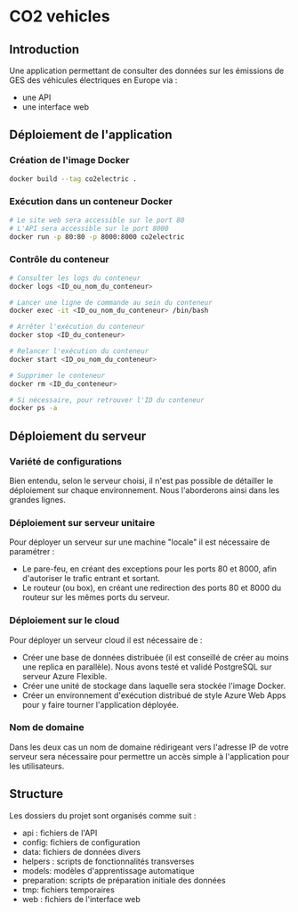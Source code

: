 # CO2 vehicles

## Introduction
Une application permettant de consulter des données sur les émissions de GES des véhicules électriques en Europe via :
- une API
- une interface web

## Déploiement de l'application
### Création de l'image Docker
```bash
docker build --tag co2electric .
```

### Exécution dans un conteneur Docker
```bash
# Le site web sera accessible sur le port 80
# L'API sera accessible sur le port 8000
docker run -p 80:80 -p 8000:8000 co2electric
```

### Contrôle du conteneur
```bash
# Consulter les logs du conteneur
docker logs <ID_ou_nom_du_conteneur>

# Lancer une ligne de commande au sein du conteneur
docker exec -it <ID_ou_nom_du_conteneur> /bin/bash

# Arrêter l'exécution du conteneur
docker stop <ID_du_conteneur>

# Relancer l'exécution du conteneur
docker start <ID_ou_nom_du_conteneur>

# Supprimer le conteneur
docker rm <ID_du_conteneur>

# Si nécessaire, pour retrouver l'ID du conteneur
docker ps -a
```

## Déploiement du serveur

### Variété de configurations
Bien entendu, selon le serveur choisi, il n'est pas possible de détailler le déploiement sur chaque environnement.
Nous l'aborderons ainsi dans les grandes lignes.

### Déploiement sur serveur unitaire
Pour déployer un serveur sur une machine "locale" il est nécessaire de paramétrer :
- Le pare-feu, en créant des exceptions pour les ports 80 et 8000, afin d'autoriser le trafic entrant et sortant.
- Le routeur (ou box), en créant une redirection des ports 80 et 8000 du routeur sur les mêmes ports du serveur.

### Déploiement sur le cloud
Pour déployer un serveur cloud il est nécessaire de :
- Créer une base de données distribuée (il est conseillé de créer au moins une replica en parallèle). Nous avons testé et validé PostgreSQL sur serveur Azure Flexible.
- Créer une unité de stockage dans laquelle sera stockée l'image Docker.
- Créer un environnement d'exécution distribué de style Azure Web Apps pour y faire tourner l'application déployée.

### Nom de domaine
Dans les deux cas un nom de domaine rédirigeant vers l'adresse IP de votre serveur sera nécessaire pour permettre un accès simple à l'application pour les utilisateurs.

## Structure
Les dossiers du projet sont organisés comme suit :
- api : fichiers de l'API
- config: fichiers de configuration
- data: fichiers de données divers
- helpers : scripts de fonctionnalités transverses
- models: modèles d'apprentissage automatique
- preparation: scripts de préparation initiale des données
- tmp: fichiers temporaires
- web : fichiers de l'interface web
